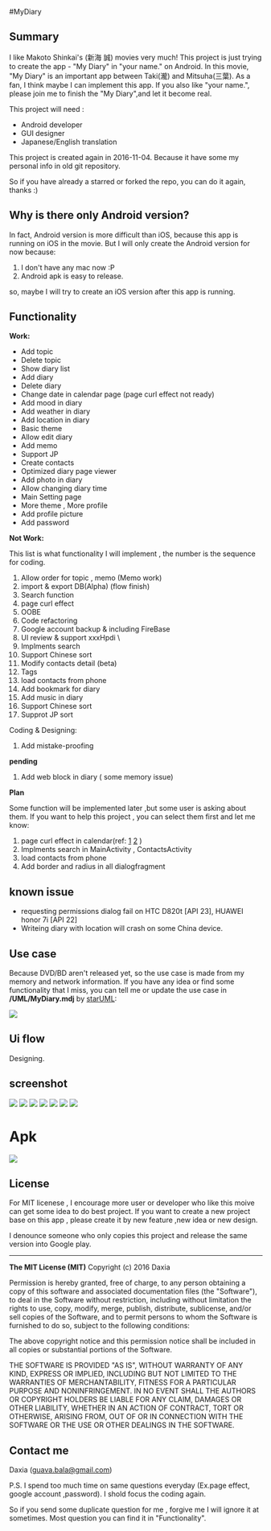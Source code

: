 #MyDiary 

## Summary

I like Makoto Shinkai's (新海 誠) movies very much! This project is just trying to create the app - "My Diary" in "your name." on Android. In this movie, "My Diary" is an important app between Taki(瀧) and Mitsuha(三葉). As a fan, I think maybe I can implement this app. If you also like "your name.", please join me to finish the "My Diary",and let it become real.

This project will need :
* Android developer
* GUI designer
* Japanese/English translation 

This project is created again in 2016-11-04. Because it have some my personal info in old git repository.

So if you have already a starred or forked the repo,  you can do it again, thanks :)

## Why is there only Android version?

In fact, Android version is more difficult than iOS, because this app is running on iOS in the movie. But I will only create the Android version for now because:

1. I don't have any mac now :P 
2. Android apk is easy to release.

so, maybe I will try to create an iOS version after this app is running.


## Functionality

 **Work:**
* Add topic
* Delete topic
* Show diary list
* Add diary
* Delete diary
* Change date in calendar page (page curl effect not ready)
* Add  mood in diary
* Add  weather in diary 
* Add location in diary
* Basic theme
* Allow edit diary
* Add memo
* Support JP
* Create contacts
* Optimized diary page viewer 
* Add photo in diary
* Allow changing diary time
* Main Setting page
* More theme , More profile
* Add profile picture
* Add password

**Not Work:**

This list is what functionality I will implement , the number is the sequence for coding.

1. Allow order for topic , memo (Memo work)
2. import & export DB(Alpha) (flow finish) 
3. Search function
4. page curl effect
5. OOBE
6. Code refactoring
7. Google account backup & including FireBase
8. UI review & support xxxHpdi \
9. Implments search
10. Support Chinese sort
11. Modify contacts detail (beta)
12. Tags
13. load contacts from phone
14. Add bookmark for diary
15. Add music in diary
16. Support Chinese sort
17. Supprot JP sort

Coding & Designing:

1. Add mistake-proofing

**pending**

1. Add web block in diary ( some memory issue)


**Plan**

Some function will be implemented later ,but some user is asking about them.
If you want to help this project , you can select them first and let me know:

1. page curl effect in calendar(ref: [1](https://github.com/harism/android_page_curl) [2](http://blog.csdn.net/aigestudio/article/details/42678541) )
2. Implments search in MainActivity , ContactsActivity
3. load contacts from phone
4. Add border and radius in all dialogfragment 

## known issue

* requesting permissions dialog fail on HTC D820t [API 23], HUAWEI honor 7i [API 22]
* Writeing diary with location will crash on some China device. 

## Use case

Because DVD/BD aren't released yet, so the use case is made from my memory and network information. 
If you have any idea or find some functionality that I miss, you can tell me or update the use case in **/UML/MyDiary.mdj**  by [starUML](http://staruml.io/):

![](/screenshot/usercase.png) 


## Ui flow

Designing.

## screenshot

![](/screenshot/s_0.png) 
![](/screenshot/s_1.png) 
![](/screenshot/s_2.png) 
![](/screenshot/s_3.png)
![](/screenshot/s_4.png)
![](/screenshot/s_5.png)
![](/screenshot/s_6.png)


# Apk
[![](/screenshot/google-play-badge.png) ](https://play.google.com/store/apps/details?id=com.kiminonawa.mydiary)


## License

For MIT licenese , I encourage more user or developer who like this moive can get some idea to do best project. 
If you want to create a new project base on this app , please create it by new feature ,new idea or new design.

I denounce someone who only copies this project and release the same version into Google play.

-----------------------------------------------

**The MIT License (MIT)**
Copyright (c) 2016 Daxia

Permission is hereby granted, free of charge, to any person obtaining a copy of this software and associated documentation files (the "Software"), to deal in the Software without restriction, including without limitation the rights to use, copy, modify, merge, publish, distribute, sublicense, and/or sell copies of the Software, and to permit persons to whom the Software is furnished to do so, subject to the following conditions:

The above copyright notice and this permission notice shall be included in all copies or substantial portions of the Software.

THE SOFTWARE IS PROVIDED "AS IS", WITHOUT WARRANTY OF ANY KIND, EXPRESS OR IMPLIED, INCLUDING BUT NOT LIMITED TO THE WARRANTIES OF MERCHANTABILITY, FITNESS FOR A PARTICULAR PURPOSE AND NONINFRINGEMENT. IN NO EVENT SHALL THE AUTHORS OR COPYRIGHT HOLDERS BE LIABLE FOR ANY CLAIM, DAMAGES OR OTHER LIABILITY, WHETHER IN AN ACTION OF CONTRACT, TORT OR OTHERWISE, ARISING FROM, OUT OF OR IN CONNECTION WITH THE SOFTWARE OR THE USE OR OTHER DEALINGS IN THE SOFTWARE.


## Contact me

Daxia (guava.bala@gmail.com)

P.S. I spend too much time on same questions everyday (Ex.page effect, google account ,password). 
I shold focus the coding again.

So if you send some duplicate question for me , forgive me I will ignore it at sometimes. 
Most question you can find it in "Functionality".

